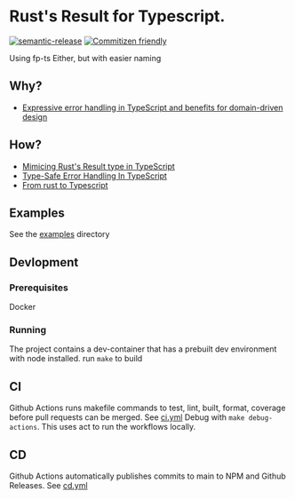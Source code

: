 # Rust's Result for Typescript.

[![semantic-release](https://img.shields.io/badge/%20%20%F0%9F%93%A6%F0%9F%9A%80-semantic--release-e10079.svg)](https://github.com/semantic-release/semantic-release)
[![Commitizen friendly](https://img.shields.io/badge/commitizen-friendly-brightgreen.svg)](http://commitizen.github.io/cz-cli/)

Using fp-ts Either, but with easier naming

## Why?

- [Expressive error handling in TypeScript and benefits for domain-driven design](https://medium.com/inato/expressive-error-handling-in-typescript-and-benefits-for-domain-driven-design-70726e061c86)

## How?

- [Mimicing Rust's Result type in TypeScript](https://dev.to/duunitori/mimicing-rust-s-result-type-in-typescript-3pn1)
- [Type-Safe Error Handling In TypeScript](https://dev.to/_gdelgado/type-safe-error-handling-in-typescript-1p4n)
- [From rust to Typescript](https://valand.dev/blog/post/from-rust-to-typescript)

## Examples

See the [examples](./examples) directory

## Devlopment

### Prerequisites

Docker

### Running

The project contains a dev-container that has a prebuilt dev environment with node installed.
run `make` to build

## CI

Github Actions runs makefile commands to test, lint, built, format, coverage before pull requests can be merged. See [ci.yml](.github/workflows/ci.yml)
Debug with `make debug-actions`. This uses act to run the workflows locally.

## CD

Github Actions automatically publishes commits to main to NPM and Github Releases. See [cd.yml](.github/workflows/cd.yml)
